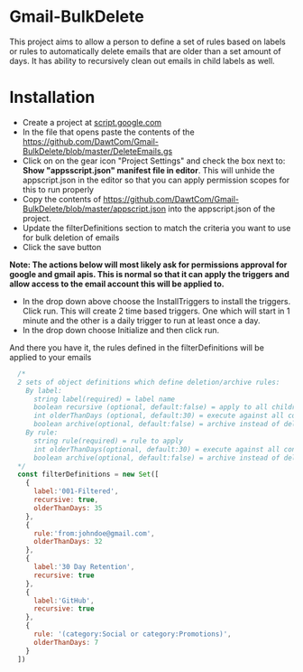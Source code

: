 # Gmail-BulkDelete
This project aims to allow a person to define a set of rules based on labels or rules to automatically delete emails that are older than a set amount of days.   It has ability to recursively clean out emails in child labels as well.


# Installation
*  Create a project at [script.google.com](https://script.google.com/home)
*  In the file that opens paste the contents of the https://github.com/DawtCom/Gmail-BulkDelete/blob/master/DeleteEmails.gs
*  Click on on the gear icon "Project Settings" and check the box next to: **Show "appsscript.json" manifest file in editor**.  This will unhide the appscript.json in the editor so that you can apply permission scopes for this to run properly
*  Copy the contents of https://github.com/DawtCom/Gmail-BulkDelete/blob/master/appscript.json into the appscript.json of the project.
*  Update the filterDefinitions section to match the criteria you want to use for bulk deletion of emails
*  Click the save button

**Note:  The actions below will most likely ask for permissions approval for google and gmail apis. This is normal so that it can apply the triggers and allow access to the email account this will be applied to.**

*  In the drop down above choose the InstallTriggers to install the triggers.   Click run.  This will create 2 time based triggers.  One which will start in 1 minute and the other is a daily trigger to run at least once a day.
*  In the drop down choose Initialize and then click run.

And there you have it, the rules defined in the filterDefinitions will be applied to your emails

```javascript
  /*  
  2 sets of object definitions which define deletion/archive rules:
    By label:
      string label(required) = label name
      boolean recursive (optional, default:false) = apply to all children and grandchildren
      int olderThanDays (optional, default:30) = execute against all content matching the label older than 'X' days
      boolean archive(optional, default:false) = archive instead of delete
    By rule:
      string rule(required) = rule to apply
      int olderThanDays(optional, default:30) = execute against all content matched by rule older than 'X' days
      boolean archive(optional, default:false) = archive instead of delete
  */
  const filterDefinitions = new Set([
    {
      label:'001-Filtered',
      recursive: true,
      olderThanDays: 35
    },
    {
      rule:'from:johndoe@gmail.com',
      olderThanDays: 32
    },
    {
      label:'30 Day Retention',
      recursive: true
    },
    {
      label:'GitHub',
      recursive: true
    },
    {
      rule: '(category:Social or category:Promotions)',
      olderThanDays: 7
    }
  ])

```
